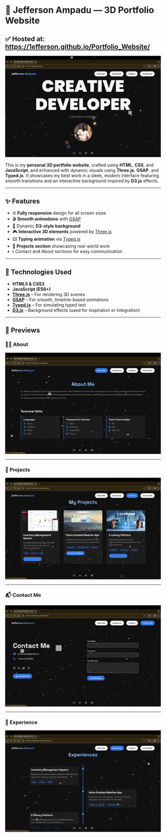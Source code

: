 # 💼 Jefferson Ampadu — 3D Portfolio Website

✅ Hosted at: https://1efferson.github.io/Portfolio_Website/
-------------------------------------------------------------

![Project Preview](assets/screenshots/homepage.png)

This is my **personal 3D portfolio website**, crafted using **HTML**, **CSS**, and **JavaScript**, and enhanced with dynamic visuals using **Three.js**, **GSAP**, and **Typed.js**. It showcases my best work in a sleek, modern interface featuring smooth transitions and an interactive background inspired by **D3.js** effects.

---

## ✨ Features

- 🌐 **Fully responsive** design for all screen sizes
- 🎬 **Smooth animations** with [GSAP](https://greensock.com/gsap/)
- 🧠 Dynamic **D3-style background**
- 🎮 **Interactive 3D elements** powered by [Three.js](https://threejs.org/)
- ⌨️ **Typing animation** via [Typed.js](https://github.com/mattboldt/typed.js/)
- 📁 **Projects section** showcasing real-world work
- 📞 Contact and About sections for easy communication

---

## 🚀 Technologies Used

- **HTML5 & CSS3**
- **JavaScript (ES6+)**
- [**Three.js**](https://threejs.org/) – For rendering 3D scenes
- [**GSAP**](https://greensock.com/gsap/) – For smooth, timeline-based animations
- [**Typed.js**](https://github.com/mattboldt/typed.js/) – For simulating typed text
- [**D3.js**](https://d3js.org/) – Background effects (used for inspiration or integration)

---

## 📸 Previews

### 🧑‍💼 About
![About Section](assets/screenshots/about.png)

---

### 📁 Projects
![Projects Section](assets/screenshots/projects.png)

---

### 📬 Contact Me
![Contact Section](assets/screenshots/contact_me.png)

---

### 💼 Experience
![Experience Section](assets/screenshots/experience.png)






